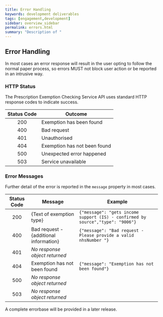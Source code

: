 ```yaml
---
title: Error Handling
keywords: development deliverables
tags: [engagement,development]
sidebar: overview_sidebar
permalink: errors.html
summary: "Description of "
---
```



## Error Handling ##

In most cases an error response will result in the user opting to follow the normal paper process, so errors MUST not block user action or be reported in an intrusive way.

### HTTP Status ###
The Prescription Exemption Checking Service API uses standard HTTP response codes to indicate success.

| Status Code   | Outcome                           |
|:-------------:|-----------------------------------|
| 200           | Exemption has been found          |
| 400           | Bad request                       |
| 401           | Unauthorised                      |
| 404           | Exemption has not been found      |
| 500           | Unexpected error happened         |
| 503           | Service unavailable               |

### Error Messages ###
Further detail of the error is reported in the `message` property in most cases.

| Status Code   | Message                           | Example                         |
|:-------------:|-----------------------------------|---------------------------------|
| 200           | {Text of exemption type}          | `{"message": "gets income support (IS) - confirmed by source","type": "9006"}` |
| 400           | Bad request - {additional information} | `{"message": "Bad request - Please provide a valid nhsNumber "}`|
| 401           | *No response object returned*     |                                 |
| 404           | Exemption has not been found      | `{"message": "Exemption has not been found"}`|
| 500           | *No response object returned*     |                                 |
| 503           | *No response object returned*     |                                 |

A complete errorbase will be provided in a later release.
